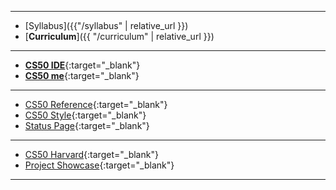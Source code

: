 ***

* [Syllabus]({{"/syllabus" | relative_url }})
* [**Curriculum**]({{ "/curriculum" | relative_url }})


***

* [**CS50 IDE**](https://ide.cs50.io/){:target="_blank"}
* [**CS50 me**](https://submit.cs50.io/){:target="_blank"}

***

* [CS50 Reference](https://man.cs50.io/){:target="_blank"}
* [CS50 Style](https://cs50.readthedocs.io/style/c/){:target="_blank"}
* [Status Page](https://cs50.statuspage.io/){:target="_blank"}

***

* [CS50 Harvard](https://cs50.harvard.edu/){:target="_blank"}
* [Project Showcase](https://sites.google.com/asfm.edu.mx/cs50ap/home){:target="_blank"}

***

